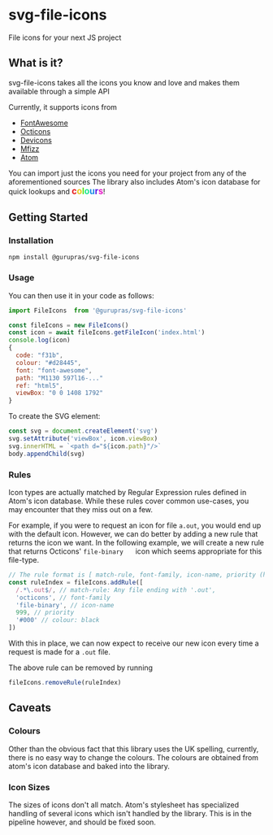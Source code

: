 # svg-file-icons
File icons for your next JS project

## What is it?

svg-file-icons takes all the icons you know and love and makes them available through a simple API

Currently, it supports icons from
  *   [FontAwesome](https://github.com/fortawesome/font-awesome)
  *   [Octicons](https://github.com/primer/octicons)
  *   [Devicons](https://github.com/file-icons/devopicons)
  *   [Mfizz](https://github.com/file-icons/mfixx)
  *   [Atom](https://github.com/file-icons/source)

  You can import just the icons you need for your project from any of the aforementioned sources
  The library also includes Atom's icon database for quick lookups and
  <span style="display: inline-block; font-weight: bold; font-size: 1.2em;">
  <span style="color: rgb(230, 25, 25);">c</span><span style="color: rgb(230, 200, 25);">o</span><span style="color: rgb(84, 230, 25);">l</span><span style="color: rgb(25, 230, 142);">o</span><span style="color: rgb(25, 142, 230);">u</span><span style="color: rgb(84, 25, 230);">r</span><span style="color: rgb(230, 25, 200);">s</span>
  </span>!

## Getting Started

### Installation

    npm install @gurupras/svg-file-icons

### Usage
You can then use it in your code as follows:

```js
import FileIcons  from '@gurupras/svg-file-icons'

const fileIcons = new FileIcons()
const icon = await fileIcons.getFileIcon('index.html')
console.log(icon)
{
  code: "f31b",
  colour: "#d28445",
  font: "font-awesome",
  path: "M1130 597l16-..."
  ref: "html5",
  viewBox: "0 0 1408 1792"
}
```

To create the SVG element:
```js
const svg = document.createElement('svg')
svg.setAttribute('viewBox', icon.viewBox)
svg.innerHTML = `<path d="${icon.path}"/>`
body.appendChild(svg)
```

### Rules
Icon types are actually matched by Regular Expression rules defined in Atom's icon database.
While these rules cover common use-cases, you may encounter that they miss out on a few.

For example, if you were to request an icon for file `a.out`, you would end up with the default icon.
However, we can do better by adding a new rule that returns the icon we want. In the following example, we will
create a new rule that returns Octicons' `file-binary`
<span style="color: white; width: 16px; height: 16px;" > <svg style="vertical-align: text-bottom !important; width: inherit; height: inherit; display: inline-block; fill: currentcolor" class="octicon octicon-file-binary" viewBox="0 0 12 16" version="1.1" aria-hidden="true"><path fill-rule="evenodd" d="M4 12h1v1H2v-1h1v-2H2V9h2v3zm8-7.5V14c0 .55-.45 1-1 1H1c-.55 0-1-.45-1-1V2c0-.55.45-1 1-1h7.5L12 4.5zM11 5L8 2H1v12h10V5zM8 4H6v1h1v2H6v1h3V7H8V4zM2 4h3v4H2V4zm1 3h1V5H3v2zm3 2h3v4H6V9zm1 3h1v-2H7v2z"></path></svg>
</span> icon which seems appropriate for this file-type.

```js
// The rule format is [ match-rule, font-family, icon-name, priority (high value to override), colour (if any) ]
const ruleIndex = fileIcons.addRule([
  /.*\.out$/, // match-rule: Any file ending with '.out',
  'octicons', // font-family
  'file-binary', // icon-name
  999, // priority
  '#000' // colour: black
])
```

With this in place, we can now expect to receive our new icon every time a request is made for a `.out` file.

The above rule can be removed by running
```js
fileIcons.removeRule(ruleIndex)
```

## Caveats

### Colours
Other than the obvious fact that this library uses the UK spelling, currently, there is no easy way to change the colours. The colours are obtained from atom's icon database and baked into the library.

### Icon Sizes
The sizes of icons don't all match. Atom's stylesheet has specialized handling of several icons which isn't handled by the library. This is in the pipeline however, and should be fixed soon.
